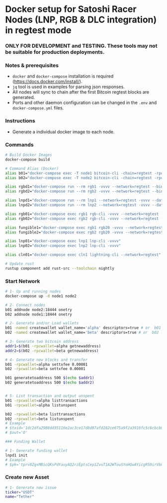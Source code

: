 # Docker setup for Satoshi Racer Nodes (LNP, RGB & DLC integration) in regtest mode

### ONLY FOR DEVELOPMENT and TESTING. These tools may not be suitable for production deployments.

### Notes & prerequisites

- `docker` and `docker-compose` installation is required (https://docs.docker.com/install/).
- `jq` tool is used in examples for parsing json responses.
- All nodes will sync to chain after the first Bitcoin regtest blocks are generated.
- Ports and other daemon configuration can be changed in the `.env` and `docker-compose.yml` files.

### Instructions

- Generate a individual docker image to each node.

### Commands

```bash
# Build Docker Images
docker-compose build

# Command Alias (Docker)
alias b01="docker-compose exec -T node1 bitcoin-cli -chain=regtest -rpcconnect=localhost -rpcport=18444 -rpcuser=bitcoin -rpcpassword=bitcoin"
alias b02="docker-compose exec -T node2 bitcoin-cli -chain=regtest -rpcconnect=localhost -rpcport=18444 -rpcuser=bitcoin -rpcpassword=bitcoin"

alias rgbd1="docker-compose run --rm rgb1 -vvvv --network=regtest --bin-dir=/usr/local/bin/ --data-dir=/var/lib/rgb/ --electrum=electrs:50001"
alias rgbd2="docker-compose run --rm rgb2 -vvvv --network=regtest --bin-dir=/usr/local/bin/ --data-dir=/var/lib/rgb/ --electrum=electrs:50001"

alias lnpd1="docker-compose run --rm lnp1 --network=regtest -vvvv --data-dir=/var/lib/lnp/"
alias lnpd2="docker-compose run --rm lnp2 --network=regtest -vvvv --data-dir=/var/lib/lnp/"

alias rgb01="docker-compose exec rgb1 rgb-cli -vvvv --network=regtest --data-dir=/var/lib/rgb/"
alias rgb02="docker-compose exec rgb2 rgb-cli -vvvv --network=regtest --data-dir=/var/lib/rgb/"

alias fungible1="docker-compose exec rgb1 rgb20 -vvvv --network=regtest"
alias fungible2="docker-compose exec rgb2 rgb20 -vvvv --network=regtest"

alias lnp01="docker-compose exec lnp1 lnp-cli -vvvv"
alias lnp02="docker-compose exec lnp2 lnp-cli -vvvv"

alias cln01="docker-compose exec cln1 lightning-cli --network=regtest"

# Update rust
rustup component add rust-src --toolchain nightly
```
### Start Network 

```bash
# 1- Up and running nodes
docker-compose up -d node1 node2

# 2- Connect nodes
b01 addnode node2:18444 onetry
b02 addnode node1:18444 onetry

# 2- Generate and/or Load wallets
b01 -named createwallet wallet_name='alpha' descriptors=true # or  b01 loadwallet alpha
b02 -named createwallet wallet_name='beta' descriptors=true # or  b02 loadwallet beta

# 3- Generate two bitcoin address
addr1=$(b01 -rpcwallet=alpha getnewaddress)
addr2=$(b02 -rpcwallet=beta getnewaddress)

# 4- Generate new blocks and transfer
b01 -rpcwallet=alpha settxfee 0.00001
b02 -rpcwallet=beta settxfee 0.00001 

b01 generatetoaddress 500 $(echo $addr1)
b02 generatetoaddress 500 $(echo $addr2)


# 5- List transaction and output unspent
b01 -rpcwallet=alpha listtransactions
b01 -rpcwallet=alpha listunspent

b02 -rpcwallet=beta listtransactions
b02 -rpcwallet=beta listunspent
# Example
# $txid='1dc2dfa2988dd35116e2ac3ce17d8d87afd282ce675a9f2a3916fc5c6cbcb08c'
# $out='0'

### Funding Wallet

# 1- Generate funding wallet
lnpd1 init
# Example
# $pk='tprv8ZgxMBicQKsPdYauyAQ2rzEptsCep1ZvuT1A2WTouSYoHGwAYicgR59irVbCuATyv4GffwJnHLvrtiHc7F4z1ckL6hP8KpeagH89CCoysSy'
```

### Create new Asset 

```bash
# 1- Generate new issue
ticker="USDT"
name="Tether"
```